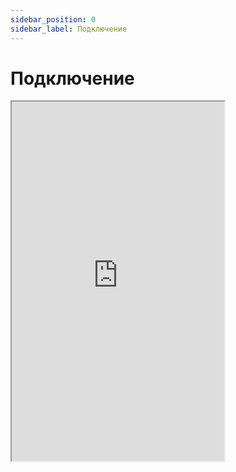 ```yaml
---
sidebar_position: 0
sidebar_label: Подключение
---
```


# Подключение

<iframe width="340px" class="chat" height="575" src="https://www.twitch.tv/embed/uselessmouth/chat?darkpopout&parent=merchfck.github.io"></iframe>

<div class="example"></div>